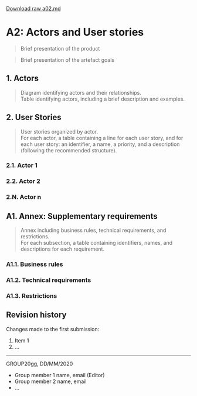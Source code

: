 [Download raw a02.md](uploads/4a06216bf0adf121e38ff2e3274051d3/a02.md)

# A2: Actors and User stories

> Brief presentation of the product

> Brief presentation of the artefact goals

## 1. Actors

> Diagram identifying actors and their relationships.  
> Table identifying actors, including a brief description and examples.  

## 2. User Stories

> User stories organized by actor.  
> For each actor, a table containing a line for each user story, and for each user story: an identifier, a name, a priority, and a description (following the recommended structure).  

### 2.1. Actor 1

### 2.2. Actor 2

### 2.N. Actor n

## A1. Annex: Supplementary requirements

> Annex including business rules, technical requirements, and restrictions.  
> For each subsection, a table containing identifiers, names, and descriptions for each requirement.  

### A1.1. Business rules

### A1.2. Technical requirements

### A1.3. Restrictions

## Revision history

Changes made to the first submission:
1. Item 1
1. ...

***
GROUP20gg, DD/MM/2020

* Group member 1 name, email (Editor)
* Group member 2 name, email
* ...
